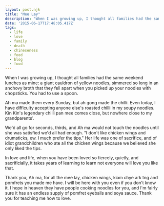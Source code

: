 ```yaml
---
layout: post.njk
title: "Mee Lay"
description: "When I was growing up, I thought all families had the same weekend lunches as mine: a giant cauldron of yellow noodles, simmered. When my grandmother died, I thought about that simple dish often. How she conjured love out of a few basic ingredients."
date: '2015-06-17T17:48:05.417Z'
tags:
  - life
  - love
  - family
  - death
  - chineseness
  - food
  - blog
  - food
---
```


When I was growing up, I thought all families had the same weekend lunches as mine: a giant cauldron of yellow noodles, simmered so long in an anchovy broth that they fell apart when you picked up your noodles with chopsticks. You had to use a spoon.

Ah ma made them every Sunday, but ah gong made the chilli. Even today, I have difficulty accepting anyone else's roasted chilli in my soupy noodles. Kin Kin's legendary chilli pan mee comes close, but nowhere close to my grandparents'.

We'd all go for seconds, thirds, and Ah ma would not touch the noodles until she was satisfied we'd all had enough. "I don't like chicken wings and drumsticks, ew. I much prefer the tips." Her life was one of sacrifice, and of idiot grandchildren who ate all the chicken wings because we believed she only liked the tips.

In love and life, when you have been loved so fiercely, quietly, and sacrificially, it takes years of learning to learn not everyone will love you like that.

Thank you, Ah ma, for all the mee lay, chicken wings, kiam chye ark tng and pomfrets you made me have. I will be here with you even if you don't know it. I hope in heaven they have people cooking noodles for you, and I'm fairly sure it has an endless supply of pomfret eyeballs and soya sauce. Thank you for teaching me how to love.
